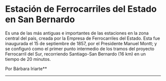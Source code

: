 # Estación de Ferrocarriles del Estado en San Bernardo

Es una de las más antiguas e importantes de las estaciones en la zona central del país, creada por la Empresa de Ferrocarriles del Estado. Esta fue inaugurada el 15 de septiembre de 1857, por el Presidente Manuel Montt; y se configuró como el primer punto intermedio de los tramos del proyecto Ferrocarril del Sur, recorriendo Santiago-San Bernardo (16 km) en un tiempo de 20 minutos. 

Por Bárbara Iriarte**

- - - - -
